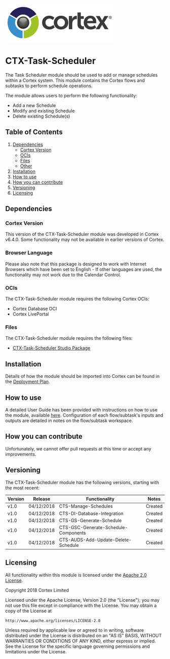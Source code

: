 <a href="https://www.cortex-ia.co.uk/" target="_blank"><img src="https://github.com/CortexIATest/CTXImages/blob/master/Cortex-350-120.png" alt="Welcome to Cortex!" width="350" height="120" border="0"></a>

# CTX-Task-Scheduler
The Task Scheduler module should be used to add or manage schedules within a Cortex system. This module contains the Cortex flows and subtasks to perform schedule operations. 

The module allows users to perform the following functionality:
* Add a new Schedule
* Modify and existing Schedule
* Delete existing Schedule(s)


## Table of Contents
1) [Dependencies](#dependencies)
    * [Cortex Version](#cortex-version)
    * [OCIs](#ocis)
    * [Files](#files)
    * [Other](#other)
1) [Installation](#installation)
1) [How to use](#how-to-use)
1) [How you can contribute](#how-you-can-contribute)
1) [Versioning](#versioning)
1) [Licensing](#licensing)

## Dependencies
### Cortex Version
This version of the CTX-Task-Scheduler module was developed in Cortex v6.4.0. Some functionality may not be available in earlier versions of Cortex.

### Browser Language
Please also note that this package is designed to work with Internet Browsers which have been set to English - If other languages are used, the functionality may not work due to the Calendar Control.

### OCIs
The CTX-Task-Scheduler module requires the following Cortex OCIs:
* Cortex Database OCI
* Cortex LivePortal


### Files
The CTX-Task-Scheduler module requires the following files:
* [CTX-Task-Scheduler Studio Package](https://github.com/CortexIntelligentAutomation/CTX-Task-Scheduler/releases/download/v1.0/CTX-Task-Scheduler.studiopkg)


## Installation
Details of how the module should be imported into Cortex can be found in the [Deployment Plan](https://github.com/CortexIntelligentAutomation/CTX-Task-Scheduler/blob/master/CTX-Task-Scheduler%20-%20Deployment%20Plan.pdf).

## How to use
A detailed User Guide has been provided with instructions on how to use the module, available [here](https://github.com/CortexIntelligentAutomation/CTX-Task-Scheduler/blob/master/CTX-Task-Scheduler%20-%20User%20Guide.pdf ). Configuration of each flow/subtask's inputs and outputs are detailed in notes on the flow/subtask workspace.

## How you can contribute
Unfortunately, we cannot offer pull requests at this time or accept any improvements.

## Versioning
The CTX-Task-Scheduler module has the following versions, starting with the most recent:

Version | Release | Functionality | Notes
------------ | ------------- | ----------- | -----------
v1.0 | 04/12/2018 | CTS-Manage-Schedules| Created
v1.0 | 04/12/2018 | CTS-DI-Database-Integration| Created
v1.0 | 04/12/2018 | CTS-GS-Generate-Schedule| Created
v1.0 | 04/12/2018 | CTS-GSC-Generate-Schedule-Components| Created
v1.0 | 04/12/2018 | CTS-AUDS-Add-Update-Delete-Schedule| Created

## Licensing
All functionality within this module is licensed under the [Apache 2.0 License](https://www.apache.org/licenses/LICENSE-2.0).

Copyright 2018 Cortex Limited

Licensed under the Apache License, Version 2.0 (the "License");
you may not use this file except in compliance with the License.
You may obtain a copy of the License at

    http://www.apache.org/licenses/LICENSE-2.0

Unless required by applicable law or agreed to in writing, software
distributed under the License is distributed on an "AS IS" BASIS,
WITHOUT WARRANTIES OR CONDITIONS OF ANY KIND, either express or implied.
See the License for the specific language governing permissions and
limitations under the License.
